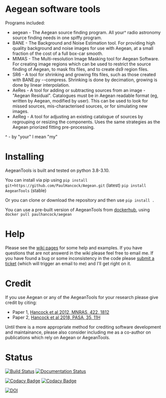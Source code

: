 Aegean software tools
======

Programs included:
* aegean - The Aegean source finding program. All your^ radio astronomy source finding needs in one spiffy program.
* BANE - The Background and Noise Estimation tool. For providing high quality background and noise images for use with Aegean, at a small fraction of the cost of a full box-car smooth.
* MIMAS - The Multi-resolution Image Masking tool for Aegean Software. For creating image regions which can be used to restrict the source finding of Aegean, to mask fits files, and to create ds9 region files.
* SR6 - A tool for shrinking and growing fits files, such as those created with BANE.py --compress. Shrinking is done by decimation, growing is done by linear interpolation.
* AeRes - A tool for adding or subtracting sources from an image - "Aegean Residual". Catalogues must be in Aegean readable format (eg, written by Aegean, modified by user). This can be used to look for missed sources, mis-characterised sources, or for simulating new images.
* AeReg - A tool for adjusting an existing catalogue of sources by regrouping or resizing the components. Uses the same strategies as the Aegean priorized fitting pre-processing.

^ - by "your" I mean "my"

Installing
=====
AegeanTools is built and tested on python 3.8-3.10.

You can install via pip using 
`pip install git+https://github.com/PaulHancock/Aegean.git` (latest)
`pip install AegeanTools` (stable)

Or you can clone or download the repository and then use `pip install .`

You can use a pre-built version of AegeanTools from [dockerhub](https://hub.docker.com/r/paulhancock/aegean), using `docker pull paulhancock/aegean`


Help
=====
Please see the [wiki pages](https://github.com/PaulHancock/Aegean/wiki) for some help and examples. If you have questions that are not answerd in the wiki please feel free to email me. If you have found a bug or some inconsistency in the code please [submit a ticket](https://github.com/PaulHancock/Aegean/issues) (which will trigger an email to me) and I'll get right on it. 

Credit
=====
If you use Aegean or any of the AegeanTools for your research please give credit by citing:
- Paper 1, [Hancock et al 2012, MNRAS, 422, 1812](http://adsabs.harvard.edu/abs/2012MNRAS.422.1812H)
- Paper 2, [Hancock et al 2018, PASA, 35, 11H](http://adsabs.harvard.edu/abs/2018PASA...35...11H)

Until there is a more appropriate method for crediting software development and maintainance, please also consider including me as a co-author on publications which rely on Aegean or AegeanTools.


Status
=====
[![Build Status](https://travis-ci.org/PaulHancock/Aegean.svg?branch=master)](https://travis-ci.org/PaulHancock/Aegean) [![Documentation Status](https://readthedocs.org/projects/aegeantools/badge/?version=latest)](http://aegeantools.readthedocs.io/en/latest/?badge=latest)

 
[![Codacy Badge](https://app.codacy.com/project/badge/Grade/7126a16b98804879af2f534e21492b13)](https://www.codacy.com/gh/PaulHancock/Aegean/dashboard?utm_source=github.com&amp;utm_medium=referral&amp;utm_content=PaulHancock/Aegean&amp;utm_campaign=Badge_Grade) [![Codacy Badge](https://app.codacy.com/project/badge/Coverage/7126a16b98804879af2f534e21492b13)](https://www.codacy.com/gh/PaulHancock/Aegean/dashboard?utm_source=github.com&utm_medium=referral&utm_content=PaulHancock/Aegean&utm_campaign=Badge_Coverage)

[![DOI](https://zenodo.org/badge/DOI/10.5281/zenodo.3474072.svg)](https://doi.org/10.5281/zenodo.3474072)


